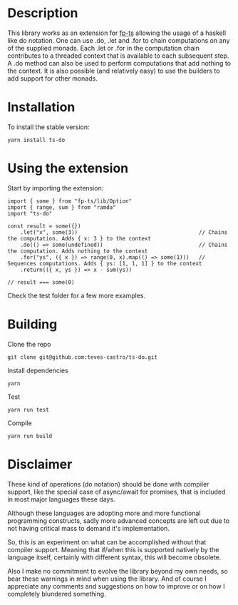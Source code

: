 # Description

This library works as an extension for [fp-ts](https://github.com/gcanti/fp-ts) allowing the usage of a haskell like do notation. One can use .do, .let and .for to chain computations on any of the supplied monads.
Each .let or .for in the computation chain contributes to a threaded context that is available to each subsequent step. A .do method can also be used to perform computations that add nothing to the context.
It is also possible (and relatively easy) to use the builders to add support for other monads.

# Installation

To install the stable version:

```
yarn install ts-do
```

# Using the extension

Start by importing the extension:

```
import { some } from "fp-ts/lib/Option"
import { range, sum } from "ramda"
import "ts-do"

const result = some({})
    .let("x", some(3))                                      // Chains the computation. Adds { x: 3 } to the context
    .do(() => some(undefined))                              // Chains the computation. Adds nothing to the context
    .for("ys", ({ x }) => range(0, x).map(() => some(1)))   // Sequences computations. Adds { ys: [1, 1, 1] } to the context
    .return(({ x, ys }) => x - sum(ys))

// result === some(0)
```

Check the test folder for a few more examples.

# Building

Clone the repo

```
git clone git@github.com:teves-castro/ts-do.git
```

Install dependencies

```
yarn
```

Test

```
yarn run test
```

Compile

```
yarn run build
```

# Disclaimer

These kind of operations (do notation) should be done with compiler support, like the special case of async/await for promises, that is included in most major languages these days.

Although these languages are adopting more and more functional programming constructs, sadly more advanced concepts are left out due to not having critical mass to demand it's implementation.

So, this is an experiment on what can be accomplished without that compiler support. Meaning that if/when this is supported natively by the language itself, certainly with different syntax, this will become obsolete.

Also I make no commitment to evolve the library beyond my own needs, so bear these warnings in mind when using the library.
And of course I appreciate any comments and suggestions on how to improve or on how I completely blundered something.
